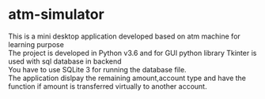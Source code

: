 # atm-simulator
This is a mini desktop application developed based on atm machine for learning purpose<br>
The project is developed in Python v3.6 and for GUI python library Tkinter is used with sql database in backend <br>
You have to use SQLite 3 for running the database file.<br>
The application dislpay the remaining amount,account type and have the function if amount is transferred virtually to another account.<br>
